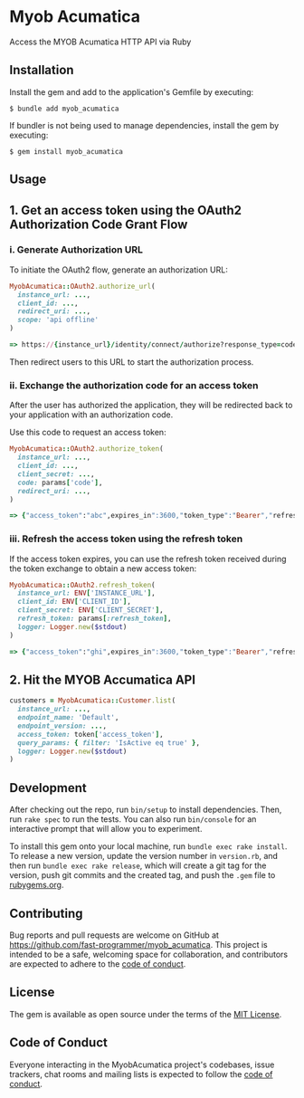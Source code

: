 # Myob Acumatica

Access the MYOB Acumatica HTTP API via Ruby

## Installation

Install the gem and add to the application's Gemfile by executing:

    $ bundle add myob_acumatica

If bundler is not being used to manage dependencies, install the gem by executing:

    $ gem install myob_acumatica

## Usage

## 1. Get an access token using the OAuth2 Authorization Code Grant Flow

### i. Generate Authorization URL

To initiate the OAuth2 flow, generate an authorization URL:

```ruby
MyobAcumatica::OAuth2.authorize_url(
  instance_url: ...,
  client_id: ...,
  redirect_uri: ...,
  scope: 'api offline'
)

=> https://{instance_url}/identity/connect/authorize?response_type=code&client_id={client_id}&redirect_uri={redirect_uri}&scope=api+offline_access
```

Then redirect users to this URL to start the authorization process.

### ii. Exchange the authorization code for an access token

After the user has authorized the application, they will be redirected back to your application with an authorization code.

Use this code to request an access token:

```ruby
MyobAcumatica::OAuth2.authorize_token(
  instance_url: ...,
  client_id: ...,
  client_secret: ...,
  code: params['code'],
  redirect_uri: ...,
)

=> {"access_token":"abc",expires_in":3600,"token_type":"Bearer","refresh_token":"def","scope":"api offline_access"}
```


### iii. Refresh the access token using the refresh token

If the access token expires, you can use the refresh token received during the token exchange to obtain a new access token:

```ruby
MyobAcumatica::OAuth2.refresh_token(
  instance_url: ENV['INSTANCE_URL'],
  client_id: ENV['CLIENT_ID'],
  client_secret: ENV['CLIENT_SECRET'],
  refresh_token: params[:refresh_token],
  logger: Logger.new($stdout)
)

=> {"access_token":"ghi",expires_in":3600,"token_type":"Bearer","refresh_token":"jkl","scope":"api offline_access"}
```

## 2. Hit the MYOB Accumatica API

```ruby
customers = MyobAcumatica::Customer.list(
  instance_url: ...,
  endpoint_name: 'Default',
  endpoint_version: ...,
  access_token: token['access_token'],
  query_params: { filter: 'IsActive eq true' },
  logger: Logger.new($stdout)
)
```

## Development

After checking out the repo, run `bin/setup` to install dependencies. Then, run `rake spec` to run the tests. You can also run `bin/console` for an interactive prompt that will allow you to experiment.

To install this gem onto your local machine, run `bundle exec rake install`. To release a new version, update the version number in `version.rb`, and then run `bundle exec rake release`, which will create a git tag for the version, push git commits and the created tag, and push the `.gem` file to [rubygems.org](https://rubygems.org).

## Contributing

Bug reports and pull requests are welcome on GitHub at https://github.com/fast-programmer/myob_acumatica. This project is intended to be a safe, welcoming space for collaboration, and contributors are expected to adhere to the [code of conduct](https://github.com/fast-programmer/myob_acumatica/blob/master/CODE_OF_CONDUCT.md).

## License

The gem is available as open source under the terms of the [MIT License](https://opensource.org/licenses/MIT).

## Code of Conduct

Everyone interacting in the MyobAcumatica project's codebases, issue trackers, chat rooms and mailing lists is expected to follow the [code of conduct](https://github.com/fast-programmer/myob_acumatica/blob/master/CODE_OF_CONDUCT.md).

